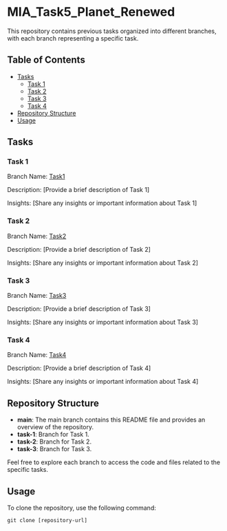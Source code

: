 # MIA_Task5_Planet_Renewed

This repository contains previous tasks organized into different branches, with each branch representing a specific task.

## Table of Contents
- [Tasks](#tasks)
  - [Task 1](#task-1)
  - [Task 2](#task-2)
  - [Task 3](#task-3)
  - [Task 4](#task-4)
- [Repository Structure](#repository-structure)
- [Usage](#usage)

## Tasks <a name="tasks"></a>

### Task 1 <a name="Task1"></a>

Branch Name: [Task1](../../tree/Task1)

Description: [Provide a brief description of Task 1]

Insights: [Share any insights or important information about Task 1]

### Task 2 <a name="Task2"></a>

Branch Name: [Task2](../../tree/Task2)

Description: [Provide a brief description of Task 2]

Insights: [Share any insights or important information about Task 2]

### Task 3 <a name="Task3"></a>

Branch Name: [Task3](../../tree/Task3)

Description: [Provide a brief description of Task 3]

Insights: [Share any insights or important information about Task 3]

### Task 4 <a name="Task4"></a>

Branch Name: [Task4](../../tree/Task4)

Description: [Provide a brief description of Task 4]

Insights: [Share any insights or important information about Task 4]

## Repository Structure <a name="repository-structure"></a>

- **main**: The main branch contains this README file and provides an overview of the repository.
- **task-1**: Branch for Task 1.
- **task-2**: Branch for Task 2.
- **task-3**: Branch for Task 3.

Feel free to explore each branch to access the code and files related to the specific tasks.

## Usage <a name="usage"></a>

To clone the repository, use the following command:

```shell
git clone [repository-url]
